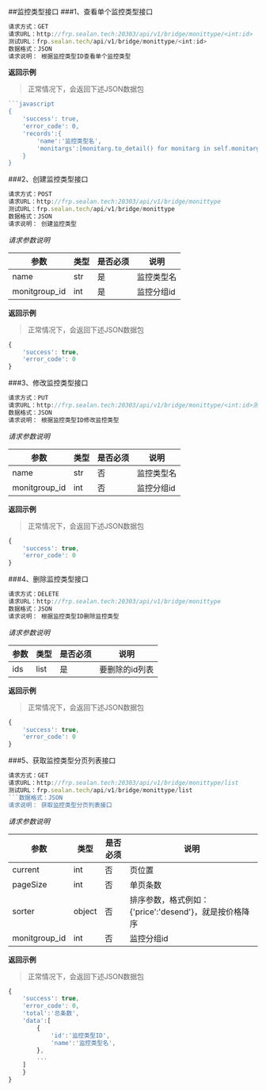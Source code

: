 ##监控类型接口
###1、查看单个监控类型接口
```javascript
请求方式：GET
请求URL：http://frp.sealan.tech:20303/api/v1/bridge/monittype/<int:id>
测试URL：frp.sealan.tech/api/v1/bridge/monittype/<int:id>
数据格式：JSON
请求说明： 根据监控类型ID查看单个监控类型
```
**返回示例**
> 正常情况下，会返回下述JSON数据包
```javascript
```javascript
{
	'success': true,
	'error_code': 0,
	'records':{
		'name':'监控类型名',
		'monitargs':[monitarg.to_detail() for monitarg in self.monitargs],
	}
}
```
###2、创建监控类型接口
```javascript
请求方式：POST
请求URL：http://frp.sealan.tech:20303/api/v1/bridge/monittype
测试URL：frp.sealan.tech/api/v1/bridge/monittype
数据格式：JSON
请求说明： 创建监控类型
```
*请求参数说明*

| 参数  | 类型   | 是否必须 | 说明        |
| ----- | ------ | -------- | ----------- |
|name|str|是|监控类型名|
|monitgroup_id|int|是|监控分组id|

**返回示例**
> 正常情况下，会返回下述JSON数据包
```javascript
{
	'success': true,
	'error_code': 0
}
```
###3、修改监控类型接口
```javascript
请求方式：PUT
请求URL：http://frp.sealan.tech:20303/api/v1/bridge/monittype/<int:id>测试URL：frp.sealan.tech/api/v1/bridge/monittype/<int:id>
数据格式：JSON
请求说明： 根据监控类型ID修改监控类型
```
*请求参数说明*

| 参数  | 类型   | 是否必须 | 说明        |
| ----- | ------ | -------- | ----------- |
|name|str|否|监控类型名|
|monitgroup_id|int|否|监控分组id|

**返回示例**
> 正常情况下，会返回下述JSON数据包
```javascript
{
	'success': true,
	'error_code': 0
}
```
###4、删除监控类型接口
```javascript
请求方式：DELETE
请求URL：http://frp.sealan.tech:20303/api/v1/bridge/monittype
数据格式：JSON
请求说明： 根据监控类型ID删除监控类型
```
*请求参数说明*

| 参数  | 类型   | 是否必须 | 说明        |
| ----- | ------ | -------- | ----------- |
|ids|list|是|要删除的id列表|
**返回示例**
> 正常情况下，会返回下述JSON数据包
```javascript
{
	'success': true,
	'error_code': 0
}
```
###5、获取监控类型分页列表接口
```javascript
请求方式：GET
请求URL：http://frp.sealan.tech:20303/api/v1/bridge/monittype/list
测试URL：frp.sealan.tech/api/v1/bridge/monittype/list
```数据格式：JSON
请求说明： 获取监控类型分页列表接口
```
*请求参数说明*

| 参数  | 类型   | 是否必须 | 说明        |
| ----- | ------ | -------- | ----------- |
|current|int|否|页位置|
|pageSize|int|否|单页条数|
|sorter|object|否|排序参数，格式例如：{'price':'desend'}，就是按价格降序|
|monitgroup_id|int|否|监控分组id|

**返回示例**
> 正常情况下，会返回下述JSON数据包
```javascript
{
	'success': true,
	'error_code': 0,
	'total':'总条数',
	'data':[
		{
			'id':'监控类型ID',
			'name':'监控类型名',
		},
		...
	]
	}
}
```
